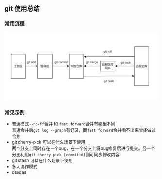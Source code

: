 ## git 使用总结

### 常用流程
![工作流程](./img/常规流程.png)

### 常见示例
* 普通模式`--no-ff`合并 和 `fast forward`合并有哪里不同  
普通合并后`git log --graph`有记录，而`fast forward`合并看不出来曾经做过合并
* git cherry-pick 可以在什么场景下使用  
两个分支上同时存在一个bug，在一个分支上将bug修复后进行提交。另一个分支利用`git cherry-pick [commitid]`则可同步修改内容
* git stash 可以在什么场景下使用  
* 多人协作模式
* dsadas
